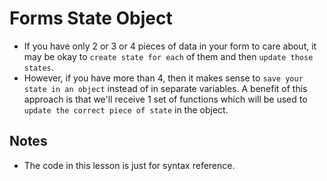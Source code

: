# Forms State Object
- If you have only 2 or 3 or 4 pieces of data in your form to care about, it may be okay to `create state for each` of them and then `update those states`.
- However, if you have more than 4, then it makes sense to `save your state in an object` instead of in separate variables. A benefit of this approach is that we'll receive 1 set of functions which will be used to `update the correct piece of state` in the object.

## Notes
- The code in this lesson is just for syntax reference.